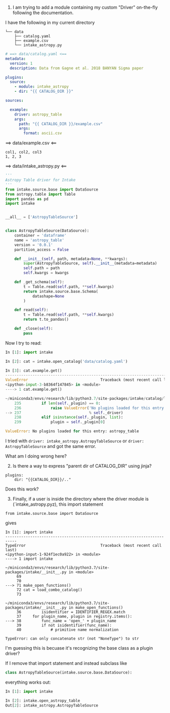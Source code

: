 1. I am trying to add a module containing my custom "Driver" on-the-fly following the documentation.

I have the following in my current directory
```
└── data
    ├── catalog.yaml
    ├── example.csv
    └── intake_astropy.py
```

```yaml
# ==> data/catalog.yaml <==
metadata:
  version: 1
  description: Data from Gagne et al. 2018 BANYAN Sigma paper

plugins:
  source:
    - module: intake_astropy
    - dir: "{{ CATALOG_DIR }}"

sources:

  example:
    driver: astropy_table
    args:
      path: "{{ CATALOG_DIR }}/example.csv"
      args:
        format: ascii.csv
```

==> data/example.csv <==
```csv
col1, col2, col3
1, 2, 3
```


==> data/intake_astropy.py <==
```python
'''
Astropy Table driver for Intake
'''
from intake.source.base import DataSource
from astropy.table import Table
import pandas as pd
import intake


__all__ = ['AstropyTableSource']


class AstropyTableSource(DataSource):
    container = 'dataframe'
    name = 'astropy_table'
    version = '0.0.1'
    partition_access = False

    def __init__(self, path, metadata=None, **kwargs):
        super(AstropyTableSource, self).__init__(metadata=metadata)
        self.path = path
        self.kwargs = kwargs

    def _get_schema(self):
        t = Table.read(self.path, **self.kwargs)
        return intake.source.base.Schema(
            datashape=None
        )

    def read(self):
        t = Table.read(self.path, **self.kwargs)
        return t.to_pandas()

    def _close(self):
        pass
```

Now I try to read:
```python
In [1]: import intake

In [2]: cat = intake.open_catalog('data/catalog.yaml')

In [3]: cat.example.get()
---------------------------------------------------------------------------
ValueError                                Traceback (most recent call last)
<ipython-input-3-b8364f147845> in <module>
----> 1 cat.example.get()

~/miniconda3/envs/research/lib/python3.7/site-packages/intake/catalog/local.py in get(self, **user_parameters)
    235         if len(self._plugin) == 0:
    236             raise ValueError('No plugins loaded for this entry: %s'
--> 237                              % self._driver)
    238         elif isinstance(self._plugin, list):
    239             plugin = self._plugin[0]

ValueError: No plugins loaded for this entry: astropy_table
```

I tried with `driver: intake_astropy.AstropyTableSource` or `driver: AstropyTableSource` and got the same error.

What am I doing wrong here?

2. Is there a way to express "parent dir of CATALOG_DIR" using jinja?

```
plugins:
    dir: "{{CATALOG_DIR}}/.."
````
Does this work?

3. Finally, if a user is inside the directory where the driver module is (`intake_astropy.pyz), this import statement
```
from intake.source.base import DataSource
```
gives
```
In [1]: import intake
---------------------------------------------------------------------------
TypeError                                 Traceback (most recent call last)
<ipython-input-1-924f1ec0a922> in <module>
----> 1 import intake

~/miniconda3/envs/research/lib/python3.7/site-packages/intake/__init__.py in <module>
     69
     70
---> 71 make_open_functions()
     72 cat = load_combo_catalog()
     73

~/miniconda3/envs/research/lib/python3.7/site-packages/intake/__init__.py in make_open_functions()
     36         isidentifier = IDENTIFIER_REGEX.match
     37     for plugin_name, plugin in registry.items():
---> 38         func_name = 'open_' + plugin_name
     39         if not isidentifier(func_name):
     40             # primitive name normalization

TypeError: can only concatenate str (not "NoneType") to str
```

I'm guessing this is becuase it's recognizing the base class as a plugin driver?

If I remove that import statement and instead subclass like
```python
class AstropyTableSource(intake.source.base.DataSource):
```
everything works out:
```python
In [1]: import intake

In [2]: intake.open_astropy_table
Out[2]: intake_astropy.AstropyTableSource
```